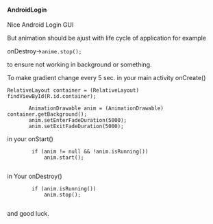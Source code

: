#### AndroidLogin

Nice Android Login GUI

But animation should be ajust with life cycle of application for example


onDestroy->`anime.stop();` 


to ensure not working in background or something.

To make gradient change every 5 sec.
in your main activity onCreate()
 ```
 RelativeLayout container = (RelativeLayout) findViewById(R.id.container);

        AnimationDrawable anim = (AnimationDrawable) container.getBackground();
        anim.setEnterFadeDuration(5000);
        anim.setExitFadeDuration(5000);
```

in your onStart()

```
        if (anim != null && !anim.isRunning())
            anim.start();
            
```

in Your onDestroy()

```
        if (anim.isRunning())
            anim.stop();
            
```

and good luck.
